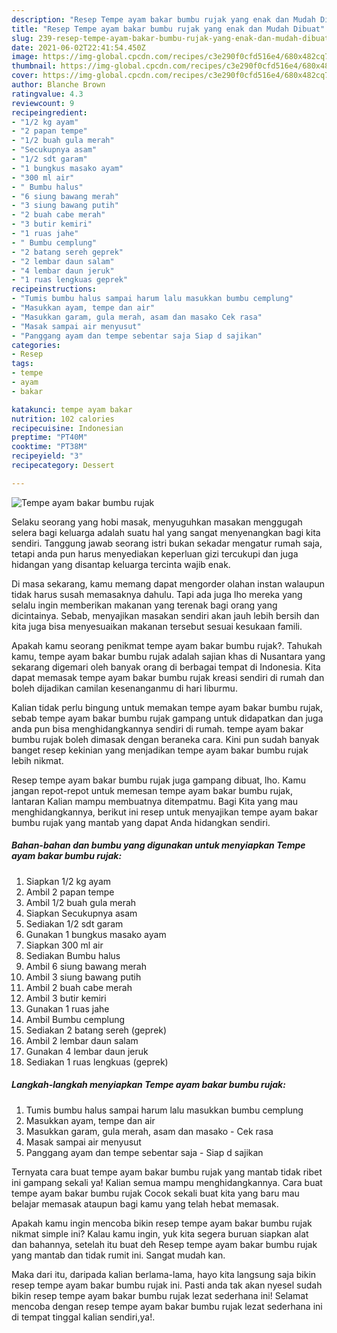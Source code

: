 ```yaml
---
description: "Resep Tempe ayam bakar bumbu rujak yang enak dan Mudah Dibuat"
title: "Resep Tempe ayam bakar bumbu rujak yang enak dan Mudah Dibuat"
slug: 239-resep-tempe-ayam-bakar-bumbu-rujak-yang-enak-dan-mudah-dibuat
date: 2021-06-02T22:41:54.450Z
image: https://img-global.cpcdn.com/recipes/c3e290f0cfd516e4/680x482cq70/tempe-ayam-bakar-bumbu-rujak-foto-resep-utama.jpg
thumbnail: https://img-global.cpcdn.com/recipes/c3e290f0cfd516e4/680x482cq70/tempe-ayam-bakar-bumbu-rujak-foto-resep-utama.jpg
cover: https://img-global.cpcdn.com/recipes/c3e290f0cfd516e4/680x482cq70/tempe-ayam-bakar-bumbu-rujak-foto-resep-utama.jpg
author: Blanche Brown
ratingvalue: 4.3
reviewcount: 9
recipeingredient:
- "1/2 kg ayam"
- "2 papan tempe"
- "1/2 buah gula merah"
- "Secukupnya asam"
- "1/2 sdt garam"
- "1 bungkus masako ayam"
- "300 ml air"
- " Bumbu halus"
- "6 siung bawang merah"
- "3 siung bawang putih"
- "2 buah cabe merah"
- "3 butir kemiri"
- "1 ruas jahe"
- " Bumbu cemplung"
- "2 batang sereh geprek"
- "2 lembar daun salam"
- "4 lembar daun jeruk"
- "1 ruas lengkuas geprek"
recipeinstructions:
- "Tumis bumbu halus sampai harum lalu masukkan bumbu cemplung"
- "Masukkan ayam, tempe dan air"
- "Masukkan garam, gula merah, asam dan masako Cek rasa"
- "Masak sampai air menyusut"
- "Panggang ayam dan tempe sebentar saja Siap d sajikan"
categories:
- Resep
tags:
- tempe
- ayam
- bakar

katakunci: tempe ayam bakar 
nutrition: 102 calories
recipecuisine: Indonesian
preptime: "PT40M"
cooktime: "PT38M"
recipeyield: "3"
recipecategory: Dessert

---
```



![Tempe ayam bakar bumbu rujak](https://img-global.cpcdn.com/recipes/c3e290f0cfd516e4/680x482cq70/tempe-ayam-bakar-bumbu-rujak-foto-resep-utama.jpg)

Selaku seorang yang hobi masak, menyuguhkan masakan menggugah selera bagi keluarga adalah suatu hal yang sangat menyenangkan bagi kita sendiri. Tanggung jawab seorang istri bukan sekadar mengatur rumah saja, tetapi anda pun harus menyediakan keperluan gizi tercukupi dan juga hidangan yang disantap keluarga tercinta wajib enak.

Di masa  sekarang, kamu memang dapat mengorder olahan instan walaupun tidak harus susah memasaknya dahulu. Tapi ada juga lho mereka yang selalu ingin memberikan makanan yang terenak bagi orang yang dicintainya. Sebab, menyajikan masakan sendiri akan jauh lebih bersih dan kita juga bisa menyesuaikan makanan tersebut sesuai kesukaan famili. 



Apakah kamu seorang penikmat tempe ayam bakar bumbu rujak?. Tahukah kamu, tempe ayam bakar bumbu rujak adalah sajian khas di Nusantara yang sekarang digemari oleh banyak orang di berbagai tempat di Indonesia. Kita dapat memasak tempe ayam bakar bumbu rujak kreasi sendiri di rumah dan boleh dijadikan camilan kesenanganmu di hari liburmu.

Kalian tidak perlu bingung untuk memakan tempe ayam bakar bumbu rujak, sebab tempe ayam bakar bumbu rujak gampang untuk didapatkan dan juga anda pun bisa menghidangkannya sendiri di rumah. tempe ayam bakar bumbu rujak boleh dimasak dengan beraneka cara. Kini pun sudah banyak banget resep kekinian yang menjadikan tempe ayam bakar bumbu rujak lebih nikmat.

Resep tempe ayam bakar bumbu rujak juga gampang dibuat, lho. Kamu jangan repot-repot untuk memesan tempe ayam bakar bumbu rujak, lantaran Kalian mampu membuatnya ditempatmu. Bagi Kita yang mau menghidangkannya, berikut ini resep untuk menyajikan tempe ayam bakar bumbu rujak yang mantab yang dapat Anda hidangkan sendiri.

<!--inarticleads1-->

##### Bahan-bahan dan bumbu yang digunakan untuk menyiapkan Tempe ayam bakar bumbu rujak:

1. Siapkan 1/2 kg ayam
1. Ambil 2 papan tempe
1. Ambil 1/2 buah gula merah
1. Siapkan Secukupnya asam
1. Sediakan 1/2 sdt garam
1. Gunakan 1 bungkus masako ayam
1. Siapkan 300 ml air
1. Sediakan  Bumbu halus
1. Ambil 6 siung bawang merah
1. Ambil 3 siung bawang putih
1. Ambil 2 buah cabe merah
1. Ambil 3 butir kemiri
1. Gunakan 1 ruas jahe
1. Ambil  Bumbu cemplung
1. Sediakan 2 batang sereh (geprek)
1. Ambil 2 lembar daun salam
1. Gunakan 4 lembar daun jeruk
1. Sediakan 1 ruas lengkuas (geprek)




<!--inarticleads2-->

##### Langkah-langkah menyiapkan Tempe ayam bakar bumbu rujak:

1. Tumis bumbu halus sampai harum lalu masukkan bumbu cemplung
1. Masukkan ayam, tempe dan air
1. Masukkan garam, gula merah, asam dan masako - Cek rasa
1. Masak sampai air menyusut
1. Panggang ayam dan tempe sebentar saja - Siap d sajikan




Ternyata cara buat tempe ayam bakar bumbu rujak yang mantab tidak ribet ini gampang sekali ya! Kalian semua mampu menghidangkannya. Cara buat tempe ayam bakar bumbu rujak Cocok sekali buat kita yang baru mau belajar memasak ataupun bagi kamu yang telah hebat memasak.

Apakah kamu ingin mencoba bikin resep tempe ayam bakar bumbu rujak nikmat simple ini? Kalau kamu ingin, yuk kita segera buruan siapkan alat dan bahannya, setelah itu buat deh Resep tempe ayam bakar bumbu rujak yang mantab dan tidak rumit ini. Sangat mudah kan. 

Maka dari itu, daripada kalian berlama-lama, hayo kita langsung saja bikin resep tempe ayam bakar bumbu rujak ini. Pasti anda tak akan nyesel sudah bikin resep tempe ayam bakar bumbu rujak lezat sederhana ini! Selamat mencoba dengan resep tempe ayam bakar bumbu rujak lezat sederhana ini di tempat tinggal kalian sendiri,ya!.

